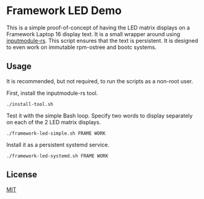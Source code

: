 # Framework LED Demo

This is a simple proof-of-concept of having the LED matrix displays on a Framework Laptop 16 display text. It is a small wrapper around using [inputmodule-rs](https://github.com/FrameworkComputer/inputmodule-rs). This script ensures that the text is persistent. It is designed to even work on immutable rpm-ostree and bootc systems.


## Usage

It is recommended, but not required, to run the scripts as a non-root user.

First, install the inputmodule-rs tool.

```
./install-tool.sh
```

Test it with the simple Bash loop. Specify two words to display separately on each of the 2 LED matrix displays.

```
./framework-led-simple.sh FRAME WORK
```

Install it as a persistent systemd service.

```
./framework-led-systemd.sh FRAME WORK
```


## License

[MIT](LICENSE)
